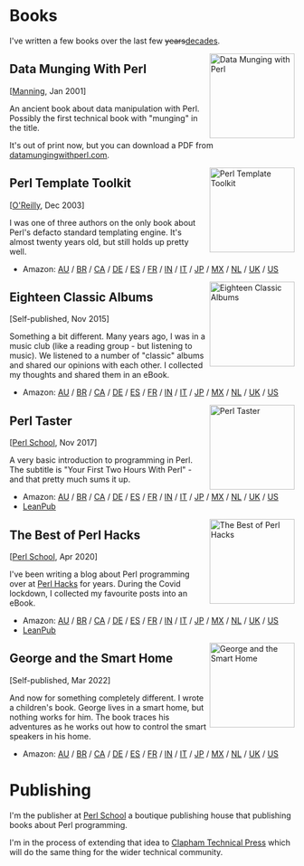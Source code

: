 <style>
.cover {
  height: 150px;
  float: right;
  padding-left: 5px;
}
</style>

# Books

I've written a few books over the last few <del>years</del><ins>decades</ins>.

<img src="/img/dmp.jpg" class="cover" alt="Data Munging with Perl">

## Data Munging With Perl

[[Manning](https://www.manning.com/books/data-munging-with-perl), Jan 2001]

An ancient book about data manipulation with Perl. Possibly the first technical
book with "munging" in the title.

It's out of print now, but you can download a PDF from
[datamungingwithperl.com](https://datamungingwithperl.com/).

<img src="/img/ptt.jpg" class="cover" alt="Perl Template Toolkit">

## Perl Template Toolkit

[[O'Reilly](https://www.oreilly.com/library/view/perl-template-toolkit/0596004761/), Dec 2003]

I was one of three authors on the only book about Perl's defacto standard
templating engine. It's almost twenty years old, but still holds up pretty
well.

* Amazon: [AU](https://amazon.com.au/dp/0596004761) / [BR](https://amazon.com.br/dp/0596004761) / [CA](https://amazon.ca/dp/0596004761) / [DE](https://amazon.de/dp/0596004761) / [ES](https://amazon.es/dp/0596004761) / [FR](https://amazon.fr/dp/0596004761) / [IN](https://amazon.in/dp/0596004761) / [IT](https://amazon.it/dp/0596004761) / [JP](https://amazon.co.jp/dp/0596004761) / [MX](https://amazon.com.mx/dp/0596004761) / [NL](https://amazon.nl/dp/0596004761) / [UK](https://amazon.co.uk/dp/0596004761) / [US](https://amazon.com/dp/0596004761)

<img src="/img/eca.jpg" class="cover" alt="Eighteen Classic Albums">

## Eighteen Classic Albums

[Self-published, Nov 2015]

Something a bit different. Many years ago, I was in a music club (like a
reading group - but listening to music). We listened to a number of
"classic" albums and shared our opinions with each other. I collected my
thoughts and shared them in an eBook.

* Amazon: [AU](https://amazon.com.au/dp/B017KUM88Y) / [BR](https://amazon.com.br/dp/B017KUM88Y) / [CA](https://amazon.ca/dp/B017KUM88Y) / [DE](https://amazon.de/dp/B017KUM88Y) / [ES](https://amazon.es/dp/B017KUM88Y) / [FR](https://amazon.fr/dp/B017KUM88Y) / [IN](https://amazon.in/dp/B017KUM88Y) / [IT](https://amazon.it/dp/B017KUM88Y) / [JP](https://amazon.co.jp/dp/B017KUM88Y) / [MX](https://amazon.com.mx/dp/B017KUM88Y) / [NL](https://amazon.nl/dp/B017KUM88Y) / [UK](https://amazon.co.uk/dp/B017KUM88Y) / [US](https://amazon.com/dp/B017KUM88Y)

<img src="/img/pt.jpg" class="cover" alt="Perl Taster">

## Perl Taster

[[Perl School](https://perlschool.com/books/perl-taster/), Nov 2017]

A very basic introduction to programming in Perl. The subtitle is "Your
First Two Hours With Perl" - and that pretty much sums it up.

* Amazon: [AU](https://amazon.com.au/dp/B077MB1LH1) / [BR](https://amazon.com.br/dp/B077MB1LH1) / [CA](https://amazon.ca/dp/B077MB1LH1) / [DE](https://amazon.de/dp/B077MB1LH1) / [ES](https://amazon.es/dp/B077MB1LH1) / [FR](https://amazon.fr/dp/B077MB1LH1) / [IN](https://amazon.in/dp/B077MB1LH1) / [IT](https://amazon.it/dp/B077MB1LH1) / [JP](https://amazon.co.jp/dp/B077MB1LH1) / [MX](https://amazon.com.mx/dp/B077MB1LH1) / [NL](https://amazon.nl/dp/B077MB1LH1) / [UK](https://amazon.co.uk/dp/B077MB1LH1) / [US](https://amazon.com/dp/B077MB1LH1)
* [LeanPub](https://leanpub.com/perl-taster/)

<img src="/img/bph.jpg" class="cover" alt="The Best of Perl Hacks">

## The Best of Perl Hacks

[[Perl School](https://perlschool.com/books/the-best-of-perl-hacks/), Apr 2020]

I've been writing a blog about Perl programming over at
[Perl Hacks](https://perlhacks.com/) for years. During the Covid lockdown,
I collected my favourite posts into an eBook.

* Amazon: [AU](https://amazon.com.au/dp/B086VK6TDH) / [BR](https://amazon.com.br/dp/B086VK6TDH) / [CA](https://amazon.ca/dp/B086VK6TDH) / [DE](https://amazon.de/dp/B086VK6TDH) / [ES](https://amazon.es/dp/B086VK6TDH) / [FR](https://amazon.fr/dp/B086VK6TDH) / [IN](https://amazon.in/dp/B086VK6TDH) / [IT](https://amazon.it/dp/B086VK6TDH) / [JP](https://amazon.co.jp/dp/B086VK6TDH) / [MX](https://amazon.com.mx/dp/B086VK6TDH) / [NL](https://amazon.nl/dp/B086VK6TDH) / [UK](https://amazon.co.uk/dp/B086VK6TDH) / [US](https://amazon.com/dp/B086VK6TDH)
* [LeanPub](https://leanpub.com/thebestofperlhacks/)

<img src="/img/gsh.jpg" class="cover" alt="George and the Smart Home">

## George and the Smart Home

[Self-published, Mar 2022]

And now for something completely different. I wrote a children's book.
George lives in a smart home, but nothing works for him. The book traces
his adventures as he works out how to control the smart speakers in his
home.

* Amazon: [AU](https://amazon.com.au/dp/B09WHFGGTV) / [BR](https://amazon.com.br/dp/B09WHFGGTV) / [CA](https://amazon.ca/dp/B09WHFGGTV) / [DE](https://amazon.de/dp/B09WHFGGTV) / [ES](https://amazon.es/dp/B09WHFGGTV) / [FR](https://amazon.fr/dp/B09WHFGGTV) / [IN](https://amazon.in/dp/B09WHFGGTV) / [IT](https://amazon.it/dp/B09WHFGGTV) / [JP](https://amazon.co.jp/dp/B09WHFGGTV) / [MX](https://amazon.com.mx/dp/B09WHFGGTV) / [NL](https://amazon.nl/dp/B09WHFGGTV) / [UK](https://amazon.co.uk/dp/B09WHFGGTV) / [US](https://amazon.com/dp/B09WHFGGTV)

# Publishing

I'm the publisher at [Perl School](https://perlschool.com/) a boutique
publishing house that publishing books about Perl programming.

I'm in the process of extending that idea to
[Clapham Technical Press](https://claphamtechpress.com/) which will
do the same thing for the wider technical community.
